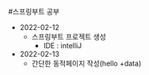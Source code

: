 #스프링부트 공부
* 2022-02-12
   * 스프링부트 프로젝트 생성
      * IDE : intelliJ
* 2022-02-13
   * 간단한 동적페이지 작성(hello +data)
